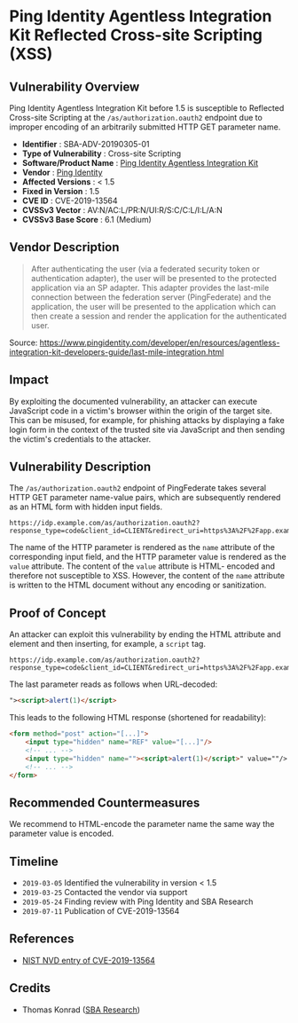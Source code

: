 # Ping Identity Agentless Integration Kit Reflected Cross-site Scripting (XSS) #

## Vulnerability Overview ##

Ping Identity Agentless Integration Kit before 1.5 is susceptible to
Reflected Cross-site Scripting at the `/as/authorization.oauth2`
endpoint due to improper encoding of an arbitrarily submitted HTTP
GET parameter name.

* **Identifier**            : SBA-ADV-20190305-01
* **Type of Vulnerability** : Cross-site Scripting
* **Software/Product Name** : [Ping Identity Agentless Integration Kit](https://www.pingidentity.com/developer/en/resources/agentless-integration-kit-developers-guide.html)
* **Vendor**                : [Ping Identity](https://www.pingidentity.com/)
* **Affected Versions**     : < 1.5
* **Fixed in Version**      : 1.5
* **CVE ID**                : CVE-2019-13564
* **CVSSv3 Vector**         : AV:N/AC:L/PR:N/UI:R/S:C/C:L/I:L/A:N
* **CVSSv3 Base Score**     : 6.1 (Medium)

## Vendor Description ##

> After authenticating the user (via a federated security token or
> authentication adapter), the user will be presented to the protected
> application via an SP adapter. This adapter provides the last-mile
> connection between the federation server (PingFederate) and the
> application, the user will be presented to the application which can
> then create a session and render the application for the
> authenticated user.

Source: <https://www.pingidentity.com/developer/en/resources/agentless-integration-kit-developers-guide/last-mile-integration.html>

## Impact ##

By exploiting the documented vulnerability, an attacker can execute
JavaScript code in a victim's browser within the origin of the target
site. This can be misused, for example, for phishing attacks by
displaying a fake login form in the context of the trusted site via
JavaScript and then sending the victim's credentials to the attacker.

## Vulnerability Description ##

The `/as/authorization.oauth2` endpoint of PingFederate takes several
HTTP GET parameter name-value pairs, which are subsequently rendered
as an HTML form with hidden input fields.

```text
https://idp.example.com/as/authorization.oauth2?response_type=code&client_id=CLIENT&redirect_uri=https%3A%2F%2Fapp.example.com%2Fcb
```

The name of the HTTP parameter is rendered as the `name` attribute of
the corresponding input field, and the HTTP parameter value is rendered
as the `value` attribute. The content of the `value` attribute is HTML-
encoded and therefore not susceptible to XSS. However, the content of
the `name` attribute is written to the HTML document without any
encoding or sanitization.

## Proof of Concept ##

An attacker can exploit this vulnerability by ending the HTML attribute
and element and then inserting, for example, a `script` tag.

```text
https://idp.example.com/as/authorization.oauth2?response_type=code&client_id=CLIENT&redirect_uri=https%3A%2F%2Fapp.example.com%2Fcb&%22%3E%3Cscript%3Ealert(1)%3C%2fscript%3E
```

The last parameter reads as follows when URL-decoded:

```html
"><script>alert(1)</script>
```

This leads to the following HTML response (shortened for readability):

```html
<form method="post" action="[...]">
    <input type="hidden" name="REF" value="[...]"/>
    <!-- ... -->
    <input type="hidden" name=""><script>alert(1)</script>" value=""/>
    <!-- ... -->
</form>
```

## Recommended Countermeasures ##

We recommend to HTML-encode the parameter name the same way the
parameter value is encoded.

## Timeline ##

* `2019-03-05` Identified the vulnerability in version < 1.5
* `2019-03-25` Contacted the vendor via support
* `2019-05-24` Finding review with Ping Identity and SBA Research
* `2019-07-11` Publication of CVE-2019-13564

## References ##

* [NIST NVD entry of CVE-2019-13564](https://nvd.nist.gov/vuln/detail/CVE-2019-13564)

## Credits ##

* Thomas Konrad ([SBA Research](https://www.sba-research.org/))
